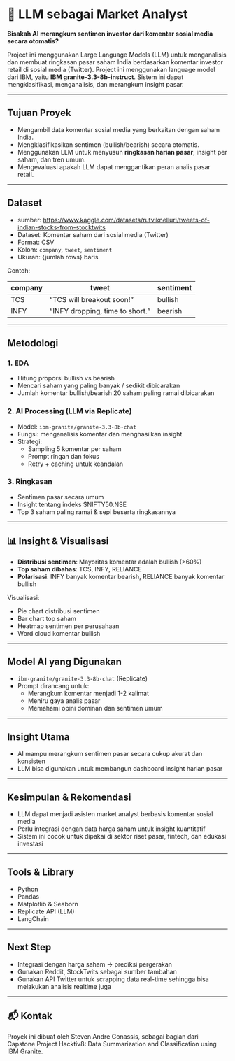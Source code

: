 # 🧠 LLM sebagai Market Analyst
**Bisakah AI merangkum sentimen investor dari komentar sosial media secara otomatis?**

Project ini menggunakan Large Language Models (LLM) untuk menganalisis dan membuat ringkasan pasar saham India berdasarkan komentar investor retail di sosial media (Twitter). Project ini menggunakan language model dari IBM, yaitu **IBM granite-3.3-8b-instruct**. Sistem ini dapat mengklasifikasi, menganalisis, dan merangkum insight pasar.

---

## Tujuan Proyek
- Mengambil data komentar sosial media yang berkaitan dengan saham India.
- Mengklasifikasikan sentimen (bullish/bearish) secara otomatis.
- Menggunakan LLM untuk menyusun **ringkasan harian pasar**, insight per saham, dan tren umum.
- Mengevaluasi apakah LLM dapat menggantikan peran analis pasar retail.

---

## Dataset
- sumber: https://www.kaggle.com/datasets/rutviknelluri/tweets-of-indian-stocks-from-stocktwits
- Dataset: Komentar saham dari sosial media (Twitter)
- Format: CSV
- Kolom: `company`, `tweet`, `sentiment`
- Ukuran: {jumlah rows} baris

Contoh:

| company | tweet                             | sentiment |
|---------|-----------------------------------|-----------|
| TCS     | “TCS will breakout soon!”         | bullish   |
| INFY    | “INFY dropping, time to short.”   | bearish   |

---

## Metodologi

### 1. **EDA**
- Hitung proporsi bullish vs bearish
- Mencari saham yang paling banyak / sedikit dibicarakan
- Jumlah komentar bullish/bearish 20 saham paling ramai dibicarakan

### 2. **AI Processing (LLM via Replicate)**
- Model: `ibm-granite/granite-3.3-8b-chat`
- Fungsi: menganalisis komentar dan menghasilkan insight
- Strategi:
  - Sampling 5 komentar per saham
  - Prompt ringan dan fokus
  - Retry + caching untuk keandalan

### 3. **Ringkasan**
- Sentimen pasar secara umum
- Insight tentang indeks $NIFTY50.NSE
- Top 3 saham paling ramai & sepi beserta ringkasannya

---

## 📊 Insight & Visualisasi

- **Distribusi sentimen**: Mayoritas komentar adalah bullish (>60%)
- **Top saham dibahas**: TCS, INFY, RELIANCE
- **Polarisasi**: INFY banyak komentar bearish, RELIANCE banyak komentar bullish

Visualisasi:
- Pie chart distribusi sentimen
- Bar chart top saham
- Heatmap sentimen per perusahaan
- Word cloud komentar bullish

---

## Model AI yang Digunakan
- `ibm-granite/granite-3.3-8b-chat` (Replicate)
- Prompt dirancang untuk:
  - Merangkum komentar menjadi 1-2 kalimat
  - Meniru gaya analis pasar
  - Memahami opini dominan dan sentimen umum

---

## Insight Utama
- AI mampu merangkum sentimen pasar secara cukup akurat dan konsisten
- LLM bisa digunakan untuk membangun dashboard insight harian pasar

---

## Kesimpulan & Rekomendasi
- LLM dapat menjadi asisten market analyst berbasis komentar sosial media
- Perlu integrasi dengan data harga saham untuk insight kuantitatif
- Sistem ini cocok untuk dipakai di sektor riset pasar, fintech, dan edukasi investasi

---

## Tools & Library
- Python
- Pandas
- Matplotlib & Seaborn
- Replicate API (LLM)
- LangChain

---

## Next Step
- Integrasi dengan harga saham → prediksi pergerakan
- Gunakan Reddit, StockTwits sebagai sumber tambahan
- Gunakan API Twitter untuk scrapping data real-time sehingga bisa melakukan analisis realtime juga

---

## 📬 Kontak
Proyek ini dibuat oleh Steven Andre Gonassis, sebagai bagian dari Capstone Project Hacktiv8: Data Summarization and Classification using IBM Granite.  
